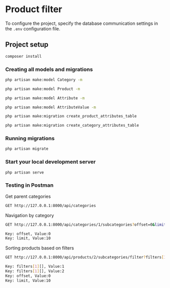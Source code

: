 # Product filter

To configure the project, specify the database communication settings in the `.env` configuration file.

## Project setup

```sh
composer install
```

### Creating all models and migrations

```sh
php artisan make:model Category -m
```
```sh
php artisan make:model Product -m
```
```sh
php artisan make:model Attribute -m
```
```sh
php artisan make:model AttributeValue -m
```
```sh
php artisan make:migration create_product_attributes_table
```
```sh
php artisan make:migration create_category_attributes_table
```

### Running migrations

```sh
php artisan migrate
```

### Start your local development server

```sh
php artisan serve
```

### Testing in Postman

Get parent categories
```sh
GET http://127.0.0.1:8000/api/categories
```

Navigation by category
```sh
GET http://127.0.0.1:8000/api/categories/1/subcategories?offset=0&limit=10

Key: offset, Value:0
Key: limit, Value:10
```

Sorting products based on filters
```sh
GET http://127.0.0.1:8000/api/products/2/subcategories/filter?filters[1][]=1&filters[1][]=2&offset=0&limit=10

Key: filters[1][], Value:1
Key: filters[1][], Value:2
Key: offset, Value:0
Key: limit, Value:10
```
